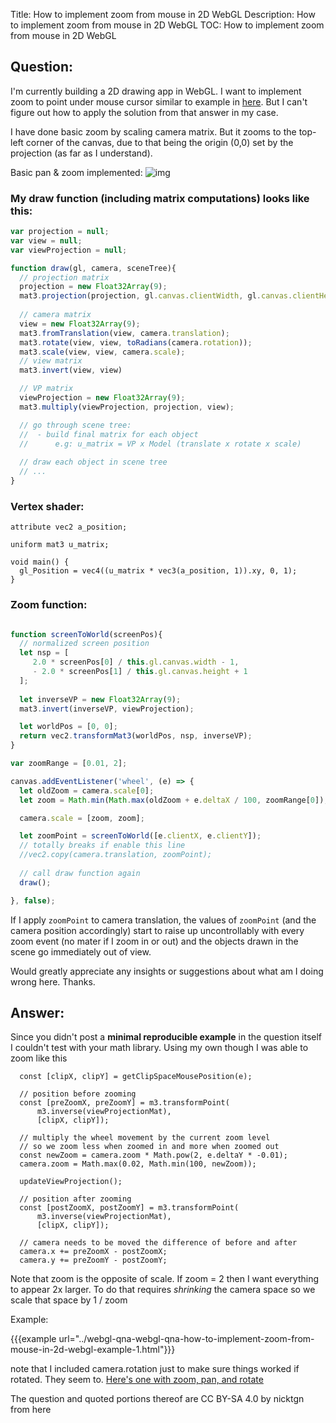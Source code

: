 Title: How to implement zoom from mouse in 2D WebGL
Description: How to implement zoom from mouse in 2D WebGL
TOC: How to implement zoom from mouse in 2D WebGL

## Question:

I'm currently building a 2D drawing app in WebGL. I want to implement zoom to point under mouse cursor similar to example in [here](https://stackoverflow.com/a/53193433/2594567). But I can't figure out how to apply the solution from that answer in my case.

I have done basic zoom by scaling camera matrix. But it zooms to the top-left corner of the canvas, due to that being the origin (0,0) set by the projection (as far as I understand).

Basic pan & zoom implemented:
![img](https://i.imgur.com/asRTm1e.gif)

### My draw function (including matrix computations) looks like this:

```javascript
var projection = null;
var view = null;
var viewProjection = null;

function draw(gl, camera, sceneTree){
  // projection matrix
  projection = new Float32Array(9);
  mat3.projection(projection, gl.canvas.clientWidth, gl.canvas.clientHeight);
  
  // camera matrix
  view = new Float32Array(9);
  mat3.fromTranslation(view, camera.translation);
  mat3.rotate(view, view, toRadians(camera.rotation));
  mat3.scale(view, view, camera.scale);
  // view matrix
  mat3.invert(view, view)

  // VP matrix
  viewProjection = new Float32Array(9);
  mat3.multiply(viewProjection, projection, view);

  // go through scene tree:
  //  - build final matrix for each object
  //      e.g: u_matrix = VP x Model (translate x rotate x scale) 
  
  // draw each object in scene tree
  // ... 
}
```

### Vertex shader:
```
attribute vec2 a_position;

uniform mat3 u_matrix;

void main() {
  gl_Position = vec4((u_matrix * vec3(a_position, 1)).xy, 0, 1);
}
```

### Zoom function:

```javascript

function screenToWorld(screenPos){
  // normalized screen position 
  let nsp = [
     2.0 * screenPos[0] / this.gl.canvas.width - 1,
     - 2.0 * screenPos[1] / this.gl.canvas.height + 1
  ];
    
  let inverseVP = new Float32Array(9);
  mat3.invert(inverseVP, viewProjection);

  let worldPos = [0, 0];
  return vec2.transformMat3(worldPos, nsp, inverseVP);
}

var zoomRange = [0.01, 2];

canvas.addEventListener('wheel', (e) => {
  let oldZoom = camera.scale[0];
  let zoom = Math.min(Math.max(oldZoom + e.deltaX / 100, zoomRange[0]), zoomRange[1]);

  camera.scale = [zoom, zoom];

  let zoomPoint = screenToWorld([e.clientX, e.clientY]);
  // totally breaks if enable this line 
  //vec2.copy(camera.translation, zoomPoint);
  
  // call draw function again
  draw();

}, false); 
```


If I apply `zoomPoint` to camera translation, the values of `zoomPoint` (and the camera position accordingly) start to raise up uncontrollably with every zoom event (no mater if I zoom in or out) and the objects drawn in the scene go immediately out of view.

Would greatly appreciate any insights or suggestions about what am I doing wrong here. Thanks.

## Answer:

Since you didn't post a **minimal reproducible example** in the question itself I couldn't test with your math library. Using my own though I was able to zoom like this

```
  const [clipX, clipY] = getClipSpaceMousePosition(e);
  
  // position before zooming
  const [preZoomX, preZoomY] = m3.transformPoint(
      m3.inverse(viewProjectionMat), 
      [clipX, clipY]);
    
  // multiply the wheel movement by the current zoom level
  // so we zoom less when zoomed in and more when zoomed out
  const newZoom = camera.zoom * Math.pow(2, e.deltaY * -0.01);
  camera.zoom = Math.max(0.02, Math.min(100, newZoom));
  
  updateViewProjection();
  
  // position after zooming
  const [postZoomX, postZoomY] = m3.transformPoint(
      m3.inverse(viewProjectionMat), 
      [clipX, clipY]);

  // camera needs to be moved the difference of before and after
  camera.x += preZoomX - postZoomX;
  camera.y += preZoomY - postZoomY;  
```

Note that zoom is the opposite of scale. If zoom = 2 then I want everything to appear 2x larger. To do that requires *shrinking* the camera space so we scale that space by 1 / zoom

Example:

{{{example url="../webgl-qna-webgl-qna-how-to-implement-zoom-from-mouse-in-2d-webgl-example-1.html"}}}

note that I included camera.rotation just to make sure things worked if rotated. They seem to. [Here's one with zoom, pan, and rotate](https://jsfiddle.net/greggman/mdpxw3n6/)

<div class="so">
  <div>The question and quoted portions thereof are 
    CC BY-SA 4.0 by
    <a data-href="https://stackoverflow.com/users/2594567">nicktgn</a>
    from
    <a data-href="https://stackoverflow.com/questions/57892652">here</a>
  </div>
</div>
